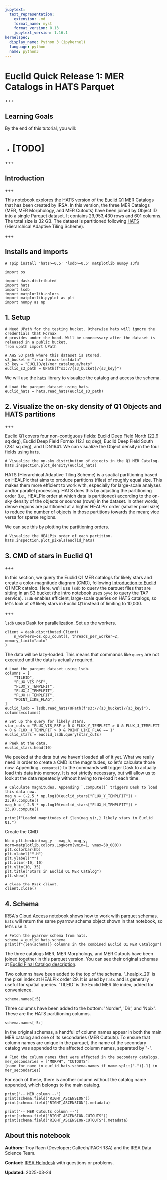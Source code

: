 ```yaml
---
jupytext:
  text_representation:
    extension: .md
    format_name: myst
    format_version: 0.13
    jupytext_version: 1.16.1
kernelspec:
  display_name: Python 3 (ipykernel)
  language: python
  name: python3
---
```


# Euclid Quick Release 1: MER Catalogs in HATS Parquet

+++

## Learning Goals
By the end of this tutorial, you will:

- # [TODO]

+++

## Introduction

+++

This notebook explores the HATS version of the [Euclid Q1](https://irsa.ipac.caltech.edu/data/Euclid/docs/overview_q1.html) MER Catalogs that has been created by IRSA.
In this version, the three MER Catalogs (MER, MER Morphology, and MER Cutouts) have been joined by Object ID into a single Parquet dataset.
It contains 29,953,430 rows and 601 columns. The total size is 32 GB.
The dataset is partitioned following [HATS](https://hats.readthedocs.io/) (Hierarchical Adaptive Tiling Scheme).

+++

## Installs and imports

```{code-cell}
# !pip install 'hats>=0.5' 'lsdb>=0.5' matplotlib numpy s3fs
```

```{code-cell}
import os

import dask.distributed
import hats
import lsdb
import matplotlib.colors
import matplotlib.pyplot as plt
import numpy as np
```

## 1. Setup

```{code-cell}
# Need UPath for the testing bucket. Otherwise hats will ignore the credentials that Fornax
# provides under the hood. Will be unnecessary after the dataset is released in a public bucket.
from upath import UPath

# AWS S3 path where this dataset is stored.
s3_bucket = "irsa-fornax-testdata"
s3_key = "EUCLID/q1/mer_catalogue/hats"
euclid_s3_path = UPath(f"s3://{s3_bucket}/{s3_key}")
```

We will use the [`hats`](https://hats.readthedocs.io/) library to visualize the catalog and access the schema.

```{code-cell}
# Load the parquet dataset using hats.
euclid_hats = hats.read_hats(euclid_s3_path)
```

## 2. Visualize the on-sky density of Q1 Objects and HATS partitions

+++

Euclid Q1 covers four non-contiguous fields: Euclid Deep Field North (22.9 sq deg), Euclid Deep Field Fornax (12.1 sq deg), Euclid Deep Field South (28.1 sq deg), and LDN1641.
We can visualize the Object density in the four fields using `hats`.

```{code-cell}
# Visualize the on-sky distribution of objects in the Q1 MER Catalog.
hats.inspection.plot_density(euclid_hats)
```

HATS (Hierarchical Adaptive Tiling Scheme) is a spatial partitioning based on HEALPix that aims to
produce partitions (files) of roughly equal size. This makes them more efficient to work with,
especially for large-scale analyses and/or parallel processing.
HATS does this by adjusting the partitioning order (i.e., HEALPix order at which data is partitioned)
according to the on-sky density of the objects or sources (rows) in the dataset.
In other words, dense regions are partitioned at a
higher HEALPix order (smaller pixel size) to reduce the number of objects in those partitions towards the mean;
vice versa for sparse regions.

We can see this by plotting the partitioning orders.

```{code-cell}
# Visualize the HEALPix order of each partition.
hats.inspection.plot_pixels(euclid_hats)
```

## 3. CMD of stars in Euclid Q1

+++

In this section, we query the Euclid Q1 MER catalogs for likely stars and create a color-magnitude diagram (CMD), following
[Introduction to Euclid Q1 MER catalog](https://caltech-ipac.github.io/irsa-tutorials/tutorials/euclid_access/2_Euclid_intro_MER_catalog.html).
Here, we'll use [`lsdb`](https://docs.lsdb.io/) to query the parquet files that are sitting in an S3 bucket (the intro notebook uses `pyvo` to query the TAP service).
`lsdb` enables efficient, large-scale queries on HATS catalogs, so let's look at *all* likely stars in Euclid Q1 instead of limiting to 10,000.

+++

`lsdb` uses Dask for parallelization. Set up the workers.

```{code-cell}
client = dask.distributed.Client(
    n_workers=os.cpu_count(), threads_per_worker=2, memory_limit="auto"
)
```

The data will be lazy-loaded. This means that commands like `query` are not executed until the data is actually required.

```{code-cell}
# Load the parquet dataset using lsdb.
columns = [
    "TILEID",
    "FLUX_VIS_PSF",
    "FLUX_Y_TEMPLFIT",
    "FLUX_J_TEMPLFIT",
    "FLUX_H_TEMPLFIT",
    "POINT_LIKE_FLAG",
]
euclid_lsdb = lsdb.read_hats(UPath(f"s3://{s3_bucket}/{s3_key}"), columns=columns)

# Set up the query for likely stars.
star_cuts = "FLUX_VIS_PSF > 0 & FLUX_Y_TEMPLFIT > 0 & FLUX_J_TEMPLFIT > 0 & FLUX_H_TEMPLFIT > 0 & POINT_LIKE_FLAG == 1"
euclid_stars = euclid_lsdb.query(star_cuts)
```

```{code-cell}
# Peek at the data.
euclid_stars.head(10)
```

We peeked at the data but we haven't loaded all of it yet.
What we really need in order to create a CMD is the magnitudes, so let's calculate those now.
Appending `.compute()` to the commands will trigger Dask to actually load this data into memory.
It is not strictly necessary, but will allow us to look at the data repeatedly without having to re-load it each time.

```{code-cell}
# Calculate magnitudes. Appending `.compute()` triggers Dask to load this data now.
mag_y = (-2.5 * np.log10(euclid_stars["FLUX_Y_TEMPLFIT"]) + 23.9).compute()
mag_h = (-2.5 * np.log10(euclid_stars["FLUX_H_TEMPLFIT"]) + 23.9).compute()

print(f"Loaded magnitudes of {len(mag_y):,} likely stars in Euclid Q1.")
```

Create the CMD

```{code-cell}
hb = plt.hexbin(mag_y - mag_h, mag_y, norm=matplotlib.colors.LogNorm(vmin=1, vmax=50_000))
plt.colorbar(hb)
plt.xlabel("Y-H")
plt.ylabel("Y")
plt.xlim(-10, 10)
plt.ylim(10, 35)
plt.title("Stars in Euclid Q1 MER Catalog")
plt.show()
```

```{code-cell}
# Close the Dask client.
client.close()
```

## 4. Schema

IRSA's
[Cloud Access](https://caltech-ipac.github.io/irsa-tutorials/tutorials/cloud_access/cloud-access-intro.html#navigate-a-catalog-and-perform-a-basic-query)
notebook shows how to work with parquet schemas.
`hats` will return the same pyarrow schema object shown in that notebook, so let's use it.

```{code-cell}
# Fetch the pyarrow schema from hats.
schema = euclid_hats.schema
print(f"{len(schema)} columns in the combined Euclid Q1 MER Catalogs")
```

The three catalogs MER, MER Morphology, and MER Cutouts have been joined together in this parquet version.
You can see their original schemas at
[Euclid Final Catalog description](http://st-dm.pages.euclid-sgs.uk/data-product-doc/dmq1/merdpd/dpcards/mer_finalcatalog.html).

Two columns have been added to the top of the schema.
'_healpix_29' is the pixel index at HEALPix order 29.
It is used by `hats` and is generally useful for spatial queries.
'TILEID' is the Euclid MER tile index, added for convenience.

```{code-cell}
schema.names[:5]
```

Three columns have been added to the bottom: 'Norder', 'Dir', and 'Npix'. These are the HATS partitioning columns.

```{code-cell}
schema.names[-5:]
```

In the original schemas, a handful of column names appear in both the main MER catalog and one of its secondaries (MER Cutouts).
To ensure that column names are unique in the parquet, the name of the secondary catalog was appended
to the affected column names, separated by "-".

```{code-cell}
# Find the column names that were affected in the secondary catalogs.
mer_secondaries = ["MORPH", "CUTOUTS"]
[name for name in euclid_hats.schema.names if name.split("-")[-1] in mer_secondaries]
```

For each of these, there is another column without the catalog name appended, which belongs to the main catalog.

```{code-cell}
print("-- MER column --")
print(schema.field("RIGHT_ASCENSION"))
print(schema.field("RIGHT_ASCENSION").metadata)

print("-- MER Cutouts column --")
print(schema.field("RIGHT_ASCENSION-CUTOUTS"))
print(schema.field("RIGHT_ASCENSION-CUTOUTS").metadata)
```

## About this notebook

**Authors:** Troy Raen (Developer; Caltech/IPAC-IRSA) and the IRSA Data Science Team.

**Contact:** [IRSA Helpdesk](https://irsa.ipac.caltech.edu/docs/help_desk.html) with questions or problems.

**Updated:** 2025-03-24
